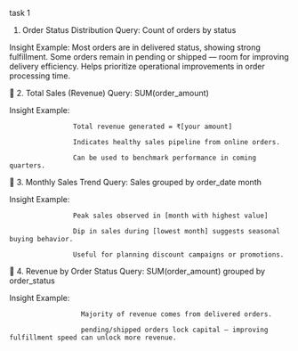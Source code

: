 task 1 

1. Order Status Distribution
                    Query: Count of orders by status

 Insight Example:
                    Most orders are in delivered status, showing strong fulfillment.
                    Some orders remain in pending or shipped — room for improving delivery efficiency.
                    Helps prioritize operational improvements in order processing time.

🔹 2. Total Sales (Revenue)
                    Query: SUM(order_amount)

Insight Example:

                    Total revenue generated = ₹[your amount]
                    
                    Indicates healthy sales pipeline from online orders.
                    
                    Can be used to benchmark performance in coming quarters.

🔹 3. Monthly Sales Trend
                    Query: Sales grouped by order_date month

 Insight Example:

                    Peak sales observed in [month with highest value]
                    
                    Dip in sales during [lowest month] suggests seasonal buying behavior.
                    
                    Useful for planning discount campaigns or promotions.

🔹 4. Revenue by Order Status
                    Query: SUM(order_amount) grouped by order_status

 Insight Example:

                      Majority of revenue comes from delivered orders.
                      
                      pending/shipped orders lock capital — improving fulfillment speed can unlock more revenue.
